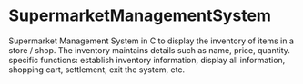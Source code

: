 # SupermarketManagementSystem
Supermarket Management System in C to display the inventory of items in a store / shop.
The inventory maintains details such as name, price, quantity.
specific functions: establish inventory information, display all information, shopping cart, settlement, exit the system, etc.
